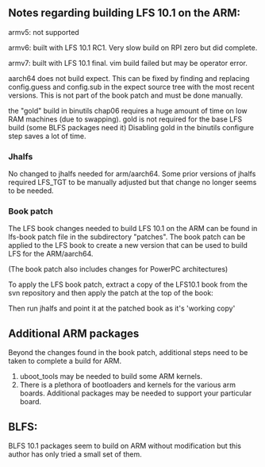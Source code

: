 
## Notes regarding building LFS 10.1 on the ARM:

armv5: not supported

armv6: built with LFS 10.1 RC1.   Very slow build on RPI zero but did complete.

armv7: built with LFS 10.1 final.   vim build failed but may be operator error.

aarch64 does not build expect.   This can be fixed by finding and 
replacing config.guess and config.sub in the expect source tree
with the most recent versions.  This is not part of the book patch and
must be done manually.

the "gold" build in binutils chap06 requires a huge amount of time
on low RAM machines (due to swapping).  gold is not required for the base LFS
build (some BLFS packages need it)   Disabling gold in the binutils
configure step saves a lot of time.  


### Jhalfs

No changed to jhalfs needed for arm/aarch64.   Some prior versions of
jhalfs required LFS_TGT to be manually adjusted but that change no
longer seems to be needed.


### Book patch

The LFS book changes needed to build LFS 10.1 on the ARM can 
be found in lfs-book patch file in the subdirectory "patches".  The 
book patch can be applied to the LFS book to create a new version 
that can be used to build LFS for the ARM/aarch64.

(The book patch also includes changes for PowerPC architectures)

To apply the LFS book patch, extract a copy of the LFS10.1 book from
the svn repository and then apply the patch at the top of the book:

Then run jhalfs and point it at the patched book as it's 'working copy'


## Additional ARM packages

Beyond the changes found in the book patch, additional steps need to be
taken to complete a build for ARM.   

1) uboot_tools may be needed to build some ARM kernels.
2) There is a plethora of bootloaders and kernels for the various
   arm boards.   Additional packages may be needed to support your
   particular board.
 

## BLFS:

BLFS 10.1 packages seem to build on ARM without modification but this 
author has only tried a small set of them.

